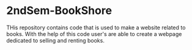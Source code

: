 # 2ndSem-BookShore
THis repository contains code that is used to make a website related to books. With the help of this code user's are able to create a webpage dedicated to selling and renting books.
